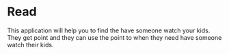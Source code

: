 # Read
This application will help you to find the have someone watch your kids. They get point and they can use the point to when they need have someone watch their kids.
